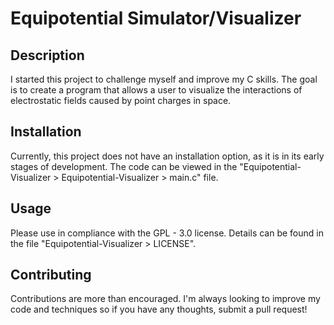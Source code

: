 # Equipotential Simulator/Visualizer

## Description
I started this project to challenge myself and improve my C skills. The goal is to create a program that allows a user to visualize the interactions of electrostatic fields caused by point charges in space.

## Installation
Currently, this project does not have an installation option, as it is in its early stages of development. The code can be viewed in the "Equipotential-Visualizer > Equipotential-Visualizer > main.c" file.

## Usage
Please use in compliance with the GPL - 3.0 license. Details can be found in the file "Equipotential-Visualizer > LICENSE".

## Contributing
Contributions are more than encouraged. I'm always looking to improve my code and techniques so if you have any thoughts, submit a pull request!
